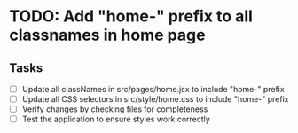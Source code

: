 # TODO: Add "home-" prefix to all classnames in home page

## Tasks

- [ ] Update all classNames in src/pages/home.jsx to include "home-" prefix
- [ ] Update all CSS selectors in src/style/home.css to include "home-" prefix
- [ ] Verify changes by checking files for completeness
- [ ] Test the application to ensure styles work correctly

